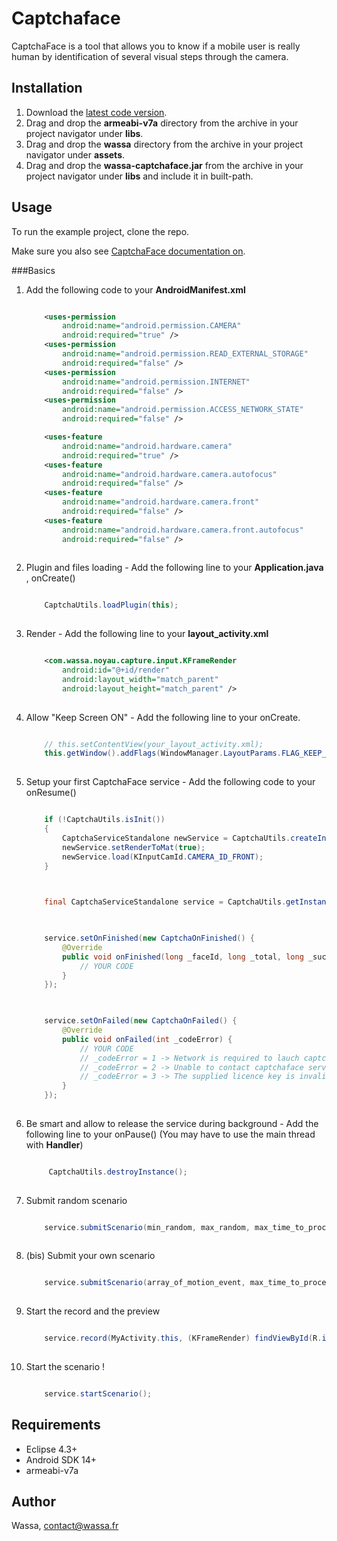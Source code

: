 # Captchaface

CaptchaFace is a tool that allows you to know if a mobile user is really human by identification of several visual steps through the camera.

## Installation

1. Download the [latest code version](https://github.com/wassafr/CaptchaFace-Android).
2. Drag and drop the **armeabi-v7a** directory from the archive in your project navigator under **libs**.
3. Drag and drop the **wassa** directory from the archive in your project navigator under **assets**.
4. Drag and drop the **wassa-captchaface.jar** from the archive in your project navigator under **libs** and include it in built-path.

## Usage

To run the example project, clone the repo.

Make sure you also see [CaptchaFace documentation on](https://github.com/wassafr/CaptchaFace-Android).

###Basics
1. Add the following code to your **AndroidManifest.xml** 

	```xml
	
		<uses-permission
	        android:name="android.permission.CAMERA"
	        android:required="true" />
	    <uses-permission
	        android:name="android.permission.READ_EXTERNAL_STORAGE"
	        android:required="false" />
	    <uses-permission
	        android:name="android.permission.INTERNET"
	        android:required="false" />
	    <uses-permission
	        android:name="android.permission.ACCESS_NETWORK_STATE"
	        android:required="false" />
	
	    <uses-feature
	        android:name="android.hardware.camera"
	        android:required="true" />
	    <uses-feature
	        android:name="android.hardware.camera.autofocus"
	        android:required="false" />
	    <uses-feature
	        android:name="android.hardware.camera.front"
	        android:required="false" />
	    <uses-feature
	        android:name="android.hardware.camera.front.autofocus"
	        android:required="false" />
	        
    ```


2. Plugin and files loading - Add the following line to your **Application.java** , onCreate()

    ```java
    
        CaptchaUtils.loadPlugin(this);
        
    ```

3. Render - Add the following line to your **layout_activity.xml**

    ```xml
    
        <com.wassa.noyau.capture.input.KFrameRender
            android:id="@+id/render"
            android:layout_width="match_parent"
            android:layout_height="match_parent" />
            
    ```
    
4. Allow "Keep Screen ON" - Add the following line to your onCreate.

    ```java
    
		// this.setContentView(your_layout_activity.xml);
		this.getWindow().addFlags(WindowManager.LayoutParams.FLAG_KEEP_SCREEN_ON);
		
    ```

5. Setup your first CaptchaFace service - Add the following code to your onResume()

    ```java
    
        if (!CaptchaUtils.isInit()) 
        {
            CaptchaServiceStandalone newService = CaptchaUtils.createInstance(this, LICENCE_KEY);
            newService.setRenderToMat(true);
            newService.load(KInputCamId.CAMERA_ID_FRONT);
        }
        
    ```
    ```java
    
        final CaptchaServiceStandalone service = CaptchaUtils.getInstance();
        
    ```
    ```java
    
        service.setOnFinished(new CaptchaOnFinished() {
            @Override
            public void onFinished(long _faceId, long _total, long _success) {
                // YOUR CODE
            }
        });
        
    ```
    ```java
    
        service.setOnFailed(new CaptchaOnFailed() {
            @Override
            public void onFailed(int _codeError) {
                // YOUR CODE
                // _codeError = 1 -> Network is required to lauch captchaface.
                // _codeError = 2 -> Unable to contact captchaface server.
                // _codeError = 3 -> The supplied licence key is invalid.
            }
        });
        
    ```

6. Be smart and allow to release the service during background - Add the following line to your onPause() (You may have to use the main thread with **Handler**)

   ```java
   
        CaptchaUtils.destroyInstance();  
  
   ```

7. Submit random scenario

    ```java
    
        service.submitScenario(min_random, max_random, max_time_to_process, time_to_wait_before_next_event);
        
    ```
    
8. (bis) Submit your own scenario
    
    ```java
    
        service.submitScenario(array_of_motion_event, max_time_to_process, time_to_wait_before_next_event);
        
    ```
 
9. Start the record and the preview

    ```java
    
        service.record(MyActivity.this, (KFrameRender) findViewById(R.id.render), true, true);
        
    ```

10. Start the scenario !

    ```java
    
        service.startScenario();

    ```
    

## Requirements

* Eclipse 4.3+
* Android SDK 14+
* armeabi-v7a

## Author

Wassa, contact@wassa.fr

